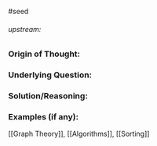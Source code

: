 #seed 
###### upstream: 

### Origin of Thought:


### Underlying Question: 


### Solution/Reasoning: 


### Examples (if any): 

[[Graph Theory]], [[Algorithms]], [[Sorting]]